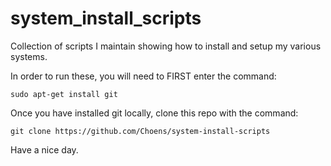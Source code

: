 system_install_scripts
======================

Collection of scripts I maintain showing how to install and setup my various systems.

In order to run these, you will need to FIRST enter the command:

    sudo apt-get install git
    
Once you have installed git locally, clone this repo with the command:

    git clone https://github.com/Choens/system-install-scripts

Have a nice day.
